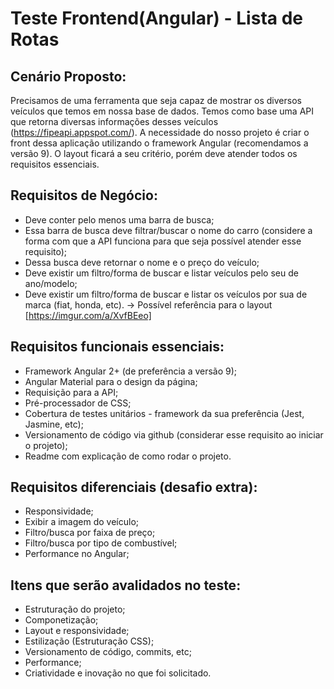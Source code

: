 # Teste Frontend(Angular) - Lista de Rotas

## Cenário Proposto:

Precisamos de uma ferramenta que seja capaz de mostrar os diversos veículos que temos em nossa base de dados. Temos como base uma API que retorna diversas informações desses veículos (https://fipeapi.appspot.com/). A necessidade do nosso projeto é criar o front dessa aplicação utilizando o framework Angular (recomendamos a versão 9). O layout ficará a seu critério, porém deve atender todos os requisitos essenciais.

## Requisitos de Negócio:

- Deve conter pelo menos uma barra de busca;
- Essa barra de busca deve filtrar/buscar o nome do carro (considere a forma com que a API funciona para que seja possível atender esse requisito);
- Dessa busca deve retornar o nome e o preço do veículo;
- Deve existir um filtro/forma de buscar e listar veículos pelo seu de ano/modelo;
- Deve existir um filtro/forma de buscar e listar os veículos por sua de marca (fiat, honda, etc).
  -> Possível referência para o layout [https://imgur.com/a/XvfBEeo]

## Requisitos funcionais essenciais:

- Framework Angular 2+ (de preferência a versão 9);
- Angular Material para o design da página;
- Requisição para a API;
- Pré-processador de CSS;
- Cobertura de testes unitários - framework da sua preferência (Jest, Jasmine, etc);
- Versionamento de código via github (considerar esse requisito ao iniciar o projeto);
- Readme com explicação de como rodar o projeto.

## Requisitos diferenciais (desafio extra):

- Responsividade;
- Exibir a imagem do veículo;
- Filtro/busca por faixa de preço;
- Filtro/busca por tipo de combustível;
- Performance no Angular;

## Itens que serão avalidados no teste:

- Estruturação do projeto;
- Componetização;
- Layout e responsividade;
- Estilização (Estruturação CSS);
- Versionamento de código, commits, etc;
- Performance;
- Criatividade e inovação no que foi solicitado.
